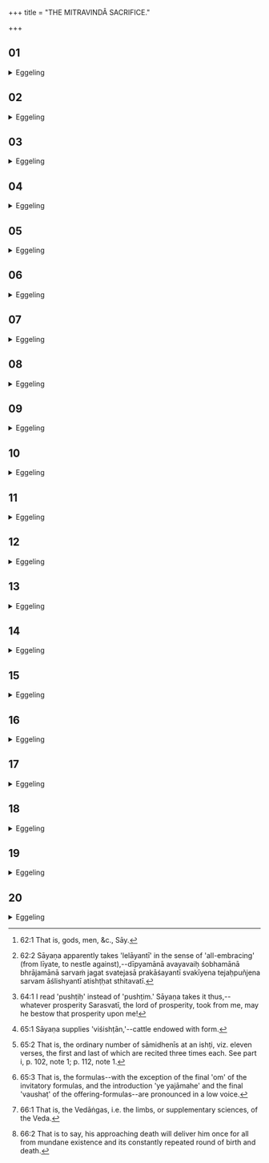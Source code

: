 +++
title = "THE MITRAVINDÂ SACRIFICE."

+++


##  01
<details><summary>Eggeling</summary>

1. Prajāpati was becoming heated (by fervid devotion), whilst creating living beings [^egg_216]. From him, worn out and heated, Śrī (Fortune and Beauty) came forth. She stood there resplendent, shining, and trembling [^egg_217]. The gods, beholding her thus resplendent, shining, and trembling, set their minds upon her.

[^egg_216]: 62:1 That is, gods, men, &c., Sāy.

[^egg_217]: 62:2 Sāyaṇa apparently takes 'lelāyantī' in the sense of 'all-embracing' (from līyate, to nestle against),--dīpyamānā avayavaiḥ śobhamānā bhrājamānā sarvaṁ jagat svatejasā prakāśayantī svakīyena tejaḥpuñjena sarvam āślishyantī atishṭḥat sthitavatī.
</details>

##  02
<details><summary>Eggeling</summary>

2. They said to Prajāpati, 'Let us kill her and take (all) this from her.' He said, 'Surely, that Śrī is a woman, and people do not kill a woman, but rather take (anything) from her (leaving her) alive.'
</details>

##  03
<details><summary>Eggeling</summary>

3. Agni then took her food, Soma her royal power, Varuṇa her universal śovereignty, Mitra her noble rank, Indra her power, Br̥haspati her holy lustre, Savitr̥ her dominion, Pūshan her wealth, Sarasvatī her prosperity, and Tvashṭr̥ her beautiful forms.
</details>

##  04
<details><summary>Eggeling</summary>

4. She said to Prajāpati, 'Surely, they have taken (all) this from me!' He said, 'Do thou ask it back from them by sacrifice!'
</details>

##  05
<details><summary>Eggeling</summary>

5. She perceived this offering with ten sacrificial dishes--a cake on eight potsherds for Agni, a pap for Soma, a cake on ten potsherds for Varuṇa, a pap for Mitra, a cake on eleven potsherds for Indra, a pap for Br̥haspati, a cake on twelve or eight potsherds for Savitr̥, a pap for Pūshan, a pap for Sarasvatī, and a cake on ten potsherds for Tvashṭr̥.
</details>

##  06
<details><summary>Eggeling</summary>

6. She invited them by means of this invitatory formula,--'May Agni, Soma, Varuṇa, Mitra, Indra, Br̥haspati, and the thousandfold-bestowing Savitr̥,--May Pūshan, for our Sacrifices, unite us with cattle, Sarasvatī with favour, Tvashṭr̥ with beautiful forms!' They accordingly made their appearance again.
</details>

##  07
<details><summary>Eggeling</summary>

7. By this offering-formula she then approached them in inverted order (beginning) from the last:--'May Tvashṭr̥ grant me forms, and the bountiful Sarasvatī, and Pūshan good fortune, and may Savitr̥ bestow gifts on me, and Indra power, and Mitra noble rank, and Varuṇa, and Soma and Agni!' They were ready to restore them to her.
</details>

##  08
<details><summary>Eggeling</summary>

8. She perceived these additional oblations:--'May Agni, the food-eater, the food-lord, bestow food upon me at this sacrifice, svāhā!' Agni, taking the oblation, departed and restored her food to her.
</details>

##  09
<details><summary>Eggeling</summary>

9. 'May Soma, the king, the lord of kings, bestow royal power upon me at this sacrifice, svāhā!' Soma, taking the oblation, departed and restored her royal power to her.
</details>

##  10
<details><summary>Eggeling</summary>

10. 'May Varuṇa, the universal sovereign, the lord of universal sovereigns, bestow universal sovereignty upon me at this sacrifice,

svāhā!' Varuṇa, taking the oblation, departed and restored her universal sovereignty to her.
</details>

##  11
<details><summary>Eggeling</summary>

11. 'May Mitra, the Kshatra (nobility), the lord of the Kshatra, bestow noble rank upon me at this sacrifice, svāhā!' Mitra, taking the oblation, departed and restored her noble rank to her.
</details>

##  12
<details><summary>Eggeling</summary>

12. 'May Indra, the power, the lord of power, bestow power upon me at this sacrifice, svāhā!' Indra, taking the oblation, departed and restored her power to her.
</details>

##  13
<details><summary>Eggeling</summary>

13. 'May Br̥haspati, the Brahman (priesthood), the lord of the Brahman, bestow holy lustre upon me at this sacrifice, svāhā!' Br̥haspati, taking the oblation, departed and restored her holy lustre to her.
</details>

##  14
<details><summary>Eggeling</summary>

14. 'May Savitr̥, the kingdom, the lord of the kingdom, bestow the kingdom upon me at this sacrifice, svāhā!' Savitr̥, taking the oblation, departed and restored her kingdom to her.
</details>

##  15
<details><summary>Eggeling</summary>

15. 'May Pūshan, wealth, the lord of wealth, bestow wealth upon me at this sacrifice, svāhā!' Pūshan, taking the oblation, departed and restored her wealth to her.
</details>

##  16
<details><summary>Eggeling</summary>

16. 'May Sarasvatī, prosperity [^egg_218], the lord of prosperity, bestow prosperity upon me at this sacrifice, svāhā!' Sarasvatī, taking the oblation, departed and restored her prosperity to her.

[^egg_218]: 64:1 I read 'pushṭiḥ' instead of 'pushṭim.' Sāyaṇa takes it thus,--whatever prosperity Sarasvatī, the lord of prosperity, took from me, may he bestow that prosperity upon me!
</details>

##  17
<details><summary>Eggeling</summary>

17. 'May Tvashṭr̥, the fashioner of forms,

the lord of forms, bestow cattle with form [^egg_219] upon me at this sacrifice, svāhā!' Tvashṭr̥, taking the oblation, departed and restored her cattle with (beautiful) form to her.

[^egg_219]: 65:1 Sāyaṇa supplies 'viśishṭān,'--cattle endowed with form.
</details>

##  18
<details><summary>Eggeling</summary>

18. These, then, are ten deities, ten sacrificial dishes, . ten offerings, ten presents to priests,--the Virāj consists of decad after decad (of syllables), and the Virāj (shining one) is Śrī (beauty, prosperity): he thus establishes (the Sacrificer) in the Virāj, in prosperity and food.
</details>

##  19
<details><summary>Eggeling</summary>

19. For this (sacrifice) there are fifteen kindling-verses [^egg_220]: he offers to the deities in a low voice [^egg_221]. There are five fore-offerings, three after-offerings, and one Samishṭayajus. The (formulas of the) two butter-portions contain the word 'affluence':--(R̥g-veda S. I, 1, 3), 'Through Agni may he obtain wealth and affluence day by day, famous and abounding in heroes;'--(R̥g-veda S. I, 91, 12), 'An increaser of the house, a remover of trouble, a procurer of wealth, an augmenter of affluence, a kind friend he thou unto us, O Soma!' The two formulas of the Svishṭakr̥t contain the word 'thousand':--(R̥g-veda S. III, 13, 7), 'Grant thou unto us wealth, a thousandfold, with offspring and affluence, and glorious manhood, O Agni, most excellent and never

[^egg_220]: 65:2 That is, the ordinary number of sāmidhenīs at an ishṭi, viz. eleven verses, the first and last of which are recited three times each. See part i, p. 102, note 1; p. 112, note 1.

[^egg_221]: 65:3 That is, the formulas--with the exception of the final 'om' of the invitatory formulas, and the introduction 'ye yajāmahe' and the final 'vaushaṭ' of the offering-formulas--are pronounced in a low voice.

failing!'--(R̥g-veda S. III, 13, 6), 'Favour thou our prayer, as the best invoker of the gods for our hymns: blaze up auspiciously for us, wind-fanned, O Agni, the dispenser of a thousand bounties!'
</details>

##  20
<details><summary>Eggeling</summary>

20. Now, indeed, it was Gotama Rāhūgaṇa who discovered this (sacrifice). It went away to Janaka of Videha, and he searched for it in the Brāhmaṇas versed in the Aṅgas [^egg_222] (limbs of the Veda), and found it in Yājñavalkya. He said, 'A thousand we give thee, O Yājñavalkya, in whom we have found that Mitravindā.' He finds (vind) Mitra, and his is the kingdom, he conquers recurring death [^egg_223] and gains all life, whosoever, knowing this, performs this sacrifice; or whosoever thus knows it.

[^egg_222]: 66:1 That is, the Vedāṅgas, i.e. the limbs, or supplementary sciences, of the Veda.

[^egg_223]: 66:2 That is to say, his approaching death will deliver him once for all from mundane existence and its constantly repeated round of birth and death.
</details>
